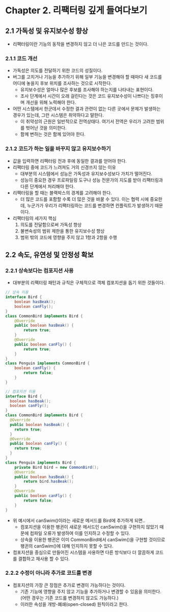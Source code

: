 # Chapter 2. 리팩터링 깊게 들여다보기

## 2.1 가독성 및 유지보수성 향상
* 리팩터링이란 기능의 동작을 변경하지 않고 더 나은 코드를 만드는 것이다.

### 2.1.1 코드 개선
* 가독성은 의도를 전달하기 위한 코드의 성질이다.
* 버그를 고치거나 기능을 추가하기 위해 일부 기능을 변경해야 할 때마다 새 코드를 어디에 놓을지 후보 위치를 조사하는 것으로 시작한다.
  * 유지보수성은 얼마나 많은 후보를 조사해야 하는지를 나타내는 표현이다.
  * 조사 단계에서 시간이 오래 걸린다는 것은 코드 유지보수성이 나쁘다는 징후이며 개선을 위해 노력해야 한다.
* 어떤 시스템에서 한군데서 수정한 결과 관련이 없는 다른 곳에서 문제가 발생하는 경우가 있는데, 그런 시스템은 취약하다고 말한다.
  * 이 취약성의 근원은 일반적으로 전역상태다. 여기서 전역은 우리가 고려한 범위를 벗어난 것을 의미한다.
  * 함께 변하는 것은 함께 있어야 한다.

### 2.1.2 코드가 하는 일을 바꾸지 않고 유지보수하기
* 값을 입력하면 리팩터링 전과 후에 동일한 결과를 얻어야 한다.
* 리팩터링 중에 코드가 느려져도 거의 신경쓰지 않는 이유
  * 대부분의 시스템에서 성능은 가독성과 유지보수성보다 가치가 떨어진다.
  * 성능이 중요한 경우 프로파일링 도구나 성능 전문가의 지도를 받아 리팩터링과 다른 단계에서 처리해야 한다.
* 리팩터링을 할 때는 블랙박스의 경계를 고려해야 한다.
  * 더 많은 코드를 포함할 수록 더 많은 것을 바꿀 수 있다. 이는 협력 시에 중요한데, 누군가가 우리가 리팩터링하는 코드를 변경하면 컨플릭트가 발생하기 때문이다.
* 리팩터링의 세가지 핵심
  1. 의도를 전달함으로써 가독성 향상
  2. 불변속성의 범위 제한을 통한 유지보수성 향상
  3. 범위 밖의 코드에 영향을 주지 않고 1항과 2항을 수행

## 2.2 속도, 유연성 및 안정성 확보
### 2.2.1 상속보다는 컴포지션 사용
* 대부분의 리팩터링 패턴과 규칙은 구체적으로 객체 컴포지션을 돕기 위한 것들이다.
```java
// 상속 이용
interface Bird {
    boolean hasBeak();
    boolean canFly();
}
class CommonBird implements Bird {
    @Override
    public boolean hasBeak() {
        return true;
    }
    @Override
    public boolean canFly() {
        return true;
    }
}
class Penguin implements CommonBird {
    boolean canFly() {
        return false;
    }
}
```
```java
// 컴포지션 이용
interface Bird {
  boolean hasBeak();
  boolean canFly();
}
class CommonBird implements Bird {
  @Override
  public boolean hasBeak() {
    return true;
  }
  @Override
  public boolean canFly() {
    return true;
  }
}
class Penguin implements Bird {
    private Bird bird = new CommonBird();
    @Override
    public boolean hasBeak() {
        return bird.hasBeak();
    }
    @Override
    public boolean canFly() {
        return false;
    }
}
```
* 위 예시에서 canSwim()이라는 새로운 메서드를 Bird에 추가하게 되면..
  * 컴포지션을 이용한 팽귄이 새로운 메서드인 canSwim()을 구현하지 않았기 때문에 컴파일 오류가 발생하여 이를 인지하고 수정할 수 있다.
  * 상속을 이용한 팽귄은 이미 CommonBird에서 canSwim()을 구현할 것이므로 팽귄의 canSwim()에 대해 인지하지 못할 수 있다.
* 컴포지션을 중심으로 만들어진 시스템을 사용하면 다른 방식보다 더 깔끔하게 코드를 결합하고 재사용 할 수 있다.

### 2.2.2 수정이 아니라 추가로 코드를 변경
* 컴포지션의 가장 큰 장점은 추가로 변경이 가능하다는 것이다.
  * 기존 기능에 영향을 주지 않고 기능을 추가하거나 변경할 수 있음을 의미한다. (어떤 경우는 기존 코드를 변경하지 않고도 가능하다.)
  * 이러한 속성을 개방-폐쇄(open-closed) 원칙이라고 한다.
